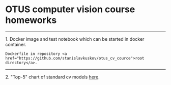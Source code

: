 # OTUS computer vision course homeworks

<hr>
1. Docker image and test notebook which can be started in docker container.

    Dockerfile in repository <a href="https://github.com/stanislavkuskov/otus_cv_cource">root directory</a>.

<hr>
2. "Top-5" chart of standard cv models 
<a href="https://github.com/stanislavkuskov/otus_cv_cource/blob/master/src/otus_hw2/top_5_accuracy.ipynb">here</a>.

